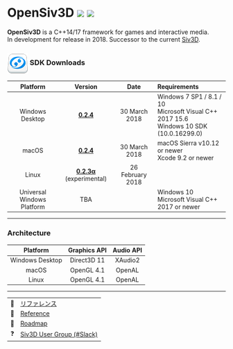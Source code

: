 <h1>OpenSiv3D <a href="http://doge.mit-license.org"><img src="http://img.shields.io/:license-mit-blue.svg"></a> <a href="https://siv3d-slackin.herokuapp.com/">  <img src="https://siv3d-slackin.herokuapp.com/badge.svg"></a></h1>

**OpenSiv3D** is a C++14/17 framework for games and interactive media.  
In development for release in 2018. Successor to the current <a href="https://github.com/Siv3D/Reference-JP/wiki">Siv3D</a>.  

<h3> <a href="#-sdk-downloads"><img src="https://github.com/Siv3D/File/blob/master/doc/download/siv3d_icon_48.png?raw=true" align="absmiddle"></a> SDK Downloads</h3>

| Platform        | Version        | Date       | Requirements                  |
|:---------------:|:---------------:|:-------------:|:------------------------------|
| Windows Desktop | <a href="https://github.com/Siv3D/OpenSiv3D/wiki/OpenSiv3D-SDK-for-Windows-Desktop">**0.2.4**</a>     | 30 March 2018 | Windows 7 SP1 / 8.1 / 10<br>Microsoft Visual C++ 2017 15.6<br>Windows 10 SDK (10.0.16299.0) |
| macOS           | <a href="https://github.com/Siv3D/OpenSiv3D/wiki/OpenSiv3D-SDK-for-macOS">**0.2.4**</a>     | 30 March 2018 | macOS Sierra v10.12 or newer<br>Xcode 9.2 or newer |
| Linux           | <a href="https://github.com/Siv3D/OpenSiv3D/tree/linux/Linux">**0.2.3α**</a> (experimental)  | 26 February 2018 | |
| Universal Windows Platform | TBA  |               | Windows 10<br>Microsoft Visual C++ 2017 or newer |

---------------------------

### Architecture

| Platform        | Graphics API    | Audio API |
|:---------------:|:---------------:|:-------------:|
| Windows Desktop | Direct3D 11 | XAudio2 |
| macOS           | OpenGL 4.1 | OpenAL |
| Linux           | OpenGL 4.1 | OpenAL |
 
---------------------------

<table>
<tr><td align="center"> 📘 </td><td> <a href="https://scrapbox.io/Siv3D/Siv3D%E3%83%AA%E3%83%95%E3%82%A1%E3%83%AC%E3%83%B3%E3%82%B9">リファレンス</a> </td></tr>
<tr><td align="center"> 📘 </td><td> <a href="https://scrapbox.io/Siv3D-en/Siv3D_Reference">Reference</a> </td></tr>
<tr><td align="center"> 🚧 </td><td> <a href="https://scrapbox.io/Siv3D-en/Roadmap">Roadmap</a> </td></tr>
<tr><td align="center"> ❓  </td><td> <a href="https://siv3d-slackin.herokuapp.com/">Siv3D User Group (#Slack)</a> </td></tr>
</table>
